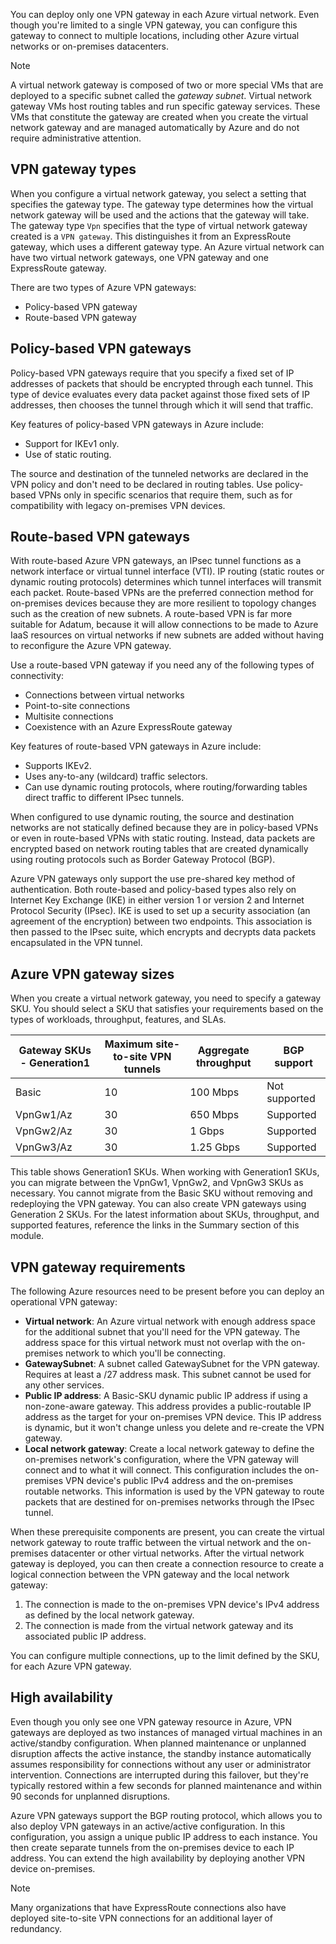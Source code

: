You can deploy only one VPN gateway in each Azure virtual network. Even though you're limited to a single VPN gateway, you can configure this gateway to connect to multiple locations, including other Azure virtual networks or on-premises datacenters.

> [!NOTE]
> A virtual network gateway is composed of two or more special VMs that are deployed to a specific subnet called the *gateway subnet*. Virtual network gateway VMs host routing tables and run specific gateway services. These VMs that constitute the gateway are created when you create the virtual network gateway and are managed automatically by Azure and do not require administrative attention.

## VPN gateway types

When you configure a virtual network gateway, you select a setting that specifies the gateway type. The gateway type determines how the virtual network gateway will be used and the actions that the gateway will take. The gateway type `Vpn` specifies that the type of virtual network gateway created is a `VPN gateway`. This distinguishes it from an ExpressRoute gateway, which uses a different gateway type. An Azure virtual network can have two virtual network gateways, one VPN gateway and one ExpressRoute gateway.

There are two types of Azure VPN gateways:

- Policy-based VPN gateway
- Route-based VPN gateway

## Policy-based VPN gateways

Policy-based VPN gateways require that you specify a fixed set of IP addresses of packets that should be encrypted through each tunnel. This type of device evaluates every data packet against those fixed sets of IP addresses, then chooses the tunnel through which it will send that traffic.

Key features of policy-based VPN gateways in Azure include:

- Support for IKEv1 only.
- Use of static routing.

The source and destination of the tunneled networks are declared in the VPN policy and don't need to be declared in routing tables. Use policy-based VPNs only in specific scenarios that require them, such as for compatibility with legacy on-premises VPN devices.

## Route-based VPN gateways

With route-based Azure VPN gateways, an IPsec tunnel functions as a network interface or virtual tunnel interface (VTI). IP routing (static routes or dynamic routing protocols) determines which tunnel interfaces will transmit each packet. Route-based VPNs are the preferred connection method for on-premises devices because they are more resilient to topology changes such as the creation of new subnets. A route-based VPN is far more suitable for Adatum, because it will allow connections to be made to Azure IaaS resources on virtual networks if new subnets are added without having to reconfigure the Azure VPN gateway.

Use a route-based VPN gateway if you need any of the following types of connectivity:

- Connections between virtual networks
- Point-to-site connections
- Multisite connections
- Coexistence with an Azure ExpressRoute gateway

Key features of route-based VPN gateways in Azure include:

- Supports IKEv2.
- Uses any-to-any (wildcard) traffic selectors.
- Can use dynamic routing protocols, where routing/forwarding tables direct traffic to different IPsec tunnels.

When configured to use dynamic routing, the source and destination networks are not statically defined because they are in policy-based VPNs or even in route-based VPNs with static routing. Instead, data packets are encrypted based on network routing tables that are created dynamically using routing protocols such as Border Gateway Protocol (BGP).

Azure VPN gateways only support the use pre-shared key method of authentication. Both route-based and policy-based types also rely on Internet Key Exchange (IKE) in either version 1 or version 2 and Internet Protocol Security (IPsec). IKE is used to set up a security association (an agreement of the encryption) between two endpoints. This association is then passed to the IPsec suite, which encrypts and decrypts data packets encapsulated in the VPN tunnel.

## Azure VPN gateway sizes

When you create a virtual network gateway, you need to specify a gateway SKU. You should select a SKU that satisfies your requirements based on the types of workloads, throughput, features, and SLAs.

| Gateway SKUs - Generation1 | Maximum site-to-site VPN tunnels | Aggregate throughput | BGP support |
|---|---|---|---|
| Basic  | 10 | 100 Mbps | Not supported |
| VpnGw1/Az | 30 | 650 Mbps | Supported |
| VpnGw2/Az | 30 | 1 Gbps | Supported |
| VpnGw3/Az  | 30 | 1.25 Gbps | Supported |

This table shows Generation1 SKUs. When working with Generation1 SKUs, you can migrate between the VpnGw1, VpnGw2, and VpnGw3 SKUs as necessary. You cannot migrate from the Basic SKU without removing and redeploying the VPN gateway. You can also create VPN gateways using Generation 2 SKUs. For the latest information about SKUs, throughput, and supported features, reference the links in the Summary section of this module.

## VPN gateway requirements

The following Azure resources need to be present before you can deploy an operational VPN gateway:

- **Virtual network**: An Azure virtual network with enough address space for the additional subnet that you'll need for the VPN gateway. The address space for this virtual network must not overlap with the on-premises network to which you'll be connecting.
- **GatewaySubnet**: A subnet called GatewaySubnet for the VPN gateway. Requires at least a /27 address mask. This subnet cannot be used for any other services.
- **Public IP address**: A Basic-SKU dynamic public IP address if using a non-zone-aware gateway. This address provides a public-routable IP address as the target for your on-premises VPN device. This IP address is dynamic, but it won't change unless you delete and re-create the VPN gateway.
- **Local network gateway**: Create a local network gateway to define the on-premises network's configuration, where the VPN gateway will connect and to what it will connect. This configuration includes the on-premises VPN device's public IPv4 address and the on-premises routable networks. This information is used by the VPN gateway to route packets that are destined for on-premises networks through the IPsec tunnel.

When these prerequisite components are present, you can create the virtual network gateway to route traffic between the virtual network and the on-premises datacenter or other virtual networks. After the virtual network gateway is deployed, you can then create a connection resource to create a logical connection between the VPN gateway and the local network gateway:

1. The connection is made to the on-premises VPN device's IPv4 address as defined by the local network gateway.
1. The connection is made from the virtual network gateway and its associated public IP address.

You can configure multiple connections, up to the limit defined by the SKU, for each Azure VPN gateway.

## High availability

Even though you only see one VPN gateway resource in Azure, VPN gateways are deployed as two instances of managed virtual machines in an active/standby configuration. When planned maintenance or unplanned disruption affects the active instance, the standby instance automatically assumes responsibility for connections without any user or administrator intervention. Connections are interrupted during this failover, but they're typically restored within a few seconds for planned maintenance and within 90 seconds for unplanned disruptions.

Azure VPN gateways support the BGP routing protocol, which allows you to also deploy VPN gateways in an active/active configuration. In this configuration, you assign a unique public IP address to each instance. You then create separate tunnels from the on-premises device to each IP address. You can extend the high availability by deploying another VPN device on-premises.

> [!NOTE]
> Many organizations that have ExpressRoute connections also have deployed site-to-site VPN connections for an additional layer of redundancy.
